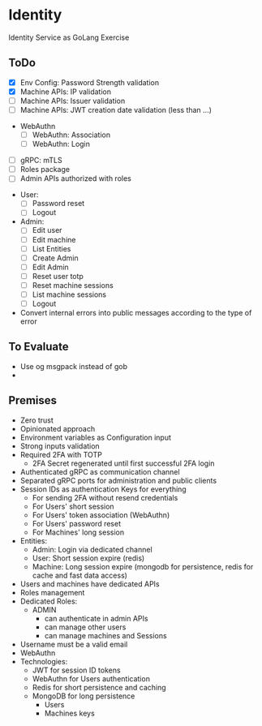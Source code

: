 # Identity

Identity Service as GoLang Exercise

## ToDo

- [x] Env Config: Password Strength validation
- [x] Machine APIs: IP validation
- [ ] Machine APIs: Issuer validation
- [ ] Machine APIs: JWT creation date validation (less than ...)
- WebAuthn
  - [ ] WebAuthn: Association
  - [ ] WebAuthn: Login
- [ ] gRPC: mTLS
- [ ] Roles package
- [ ] Admin APIs authorized with roles
- User:
  - [ ] Password reset
  - [ ] Logout
- Admin:
  - [ ] Edit user
  - [ ] Edit machine
  - [ ] List Entities
  - [ ] Create Admin
  - [ ] Edit Admin
  - [ ] Reset user totp
  - [ ] Reset machine sessions
  - [ ] List machine sessions
  - [ ] Logout
- Convert internal errors into public messages according to the type of error

## To Evaluate
- Use og msgpack instead of gob
- 


## Premises

- Zero trust
- Opinionated approach
- Environment variables as Configuration input
- Strong inputs validation
- Required 2FA with TOTP
  - 2FA Secret regenerated until first successful 2FA login
- Authenticated gRPC as communication channel
- Separated gRPC ports for administration and public clients
- Session IDs as authentication Keys for everything
  - For sending 2FA without resend credentials
  - For Users' short session
  - For Users' token association (WebAuthn)
  - For Users' password reset
  - For Machines' long session
- Entities:
  - Admin: Login via dedicated channel
  - User: Short session expire (redis)
  - Machine: Long session expire (mongodb for persistence, redis for cache and fast data access)
- Users and machines have dedicated APIs
- Roles management
- Dedicated Roles:
  - ADMIN
    - can authenticate in admin APIs
    - can manage other users
    - can manage machines and Sessions
- Username must be a valid email
- WebAuthn
- Technologies:
  - JWT for session ID tokens
  - WebAuthn for Users authentication
  - Redis for short persistence and caching
  - MongoDB for long persistence
    - Users
    - Machines keys
